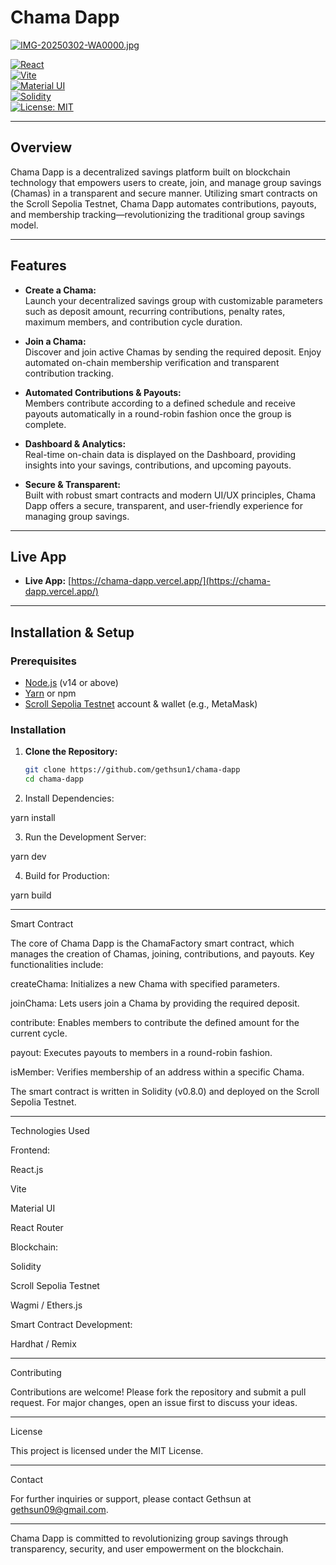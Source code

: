 
# Chama Dapp

[![IMG-20250302-WA0000.jpg](https://i.postimg.cc/2y86kqFL/IMG-20250302-WA0000.jpg)](https://postimg.cc/0MFxZy49)

[![React](https://img.shields.io/badge/React-18.2.0-blue)](https://reactjs.org/)  
[![Vite](https://img.shields.io/badge/Vite-4.0.0-blue)](https://vitejs.dev/)  
[![Material UI](https://img.shields.io/badge/Material%20UI-v5-blue)](https://mui.com/)  
[![Solidity](https://img.shields.io/badge/Solidity-0.8.0-blue)](https://soliditylang.org/)  
[![License: MIT](https://img.shields.io/badge/License-MIT-yellow.svg)](LICENSE)

---

## Overview

Chama Dapp is a decentralized savings platform built on blockchain technology that empowers users to create, join, and manage group savings (Chamas) in a transparent and secure manner. Utilizing smart contracts on the Scroll Sepolia Testnet, Chama Dapp automates contributions, payouts, and membership tracking—revolutionizing the traditional group savings model.

---

## Features

- **Create a Chama:**  
  Launch your decentralized savings group with customizable parameters such as deposit amount, recurring contributions, penalty rates, maximum members, and contribution cycle duration.

- **Join a Chama:**  
  Discover and join active Chamas by sending the required deposit. Enjoy automated on-chain membership verification and transparent contribution tracking.

- **Automated Contributions & Payouts:**  
  Members contribute according to a defined schedule and receive payouts automatically in a round-robin fashion once the group is complete.

- **Dashboard & Analytics:**  
  Real-time on-chain data is displayed on the Dashboard, providing insights into your savings, contributions, and upcoming payouts.

- **Secure & Transparent:**  
  Built with robust smart contracts and modern UI/UX principles, Chama Dapp offers a secure, transparent, and user-friendly experience for managing group savings.

---

## Live App

- **Live App:** [https://chama-dapp.vercel.app/](https://chama-dapp.vercel.app/)

---

## Installation & Setup

### Prerequisites

- [Node.js](https://nodejs.org/) (v14 or above)
- [Yarn](https://yarnpkg.com/) or npm
- [Scroll Sepolia Testnet](https://scroll.io/) account & wallet (e.g., MetaMask)

### Installation

1. **Clone the Repository:**

   ```bash
   git clone https://github.com/gethsun1/chama-dapp
   cd chama-dapp

2. Install Dependencies:

yarn install


3. Run the Development Server:

yarn dev


4. Build for Production:

yarn build




---

Smart Contract

The core of Chama Dapp is the ChamaFactory smart contract, which manages the creation of Chamas, joining, contributions, and payouts. Key functionalities include:

createChama: Initializes a new Chama with specified parameters.

joinChama: Lets users join a Chama by providing the required deposit.

contribute: Enables members to contribute the defined amount for the current cycle.

payout: Executes payouts to members in a round-robin fashion.

isMember: Verifies membership of an address within a specific Chama.


The smart contract is written in Solidity (v0.8.0) and deployed on the Scroll Sepolia Testnet.


---

Technologies Used

Frontend:

React.js

Vite

Material UI

React Router


Blockchain:

Solidity

Scroll Sepolia Testnet

Wagmi / Ethers.js


Smart Contract Development:

Hardhat / Remix




---

Contributing

Contributions are welcome! Please fork the repository and submit a pull request. For major changes, open an issue first to discuss your ideas.


---

License

This project is licensed under the MIT License.


---

Contact

For further inquiries or support, please contact Gethsun at gethsun09@gmail.com.


---

Chama Dapp is committed to revolutionizing group savings through transparency, security, and user empowerment on the blockchain.
